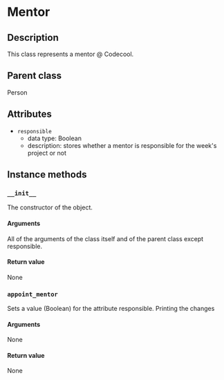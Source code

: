 # Mentor

## Description
This class represents a mentor @ Codecool.

## Parent class
Person

## Attributes

* ```responsible```
  * data type: Boolean
  * description: stores whether a mentor is responsible for the week's project or not

## Instance methods

### ```__init__```
The constructor of the object.

#### Arguments
All of the arguments of the class itself and of the parent class except responsible.

#### Return value
None

### ```appoint_mentor```
Sets a value (Boolean) for the attribute responsible.
Printing the changes

#### Arguments
None

#### Return value
None
